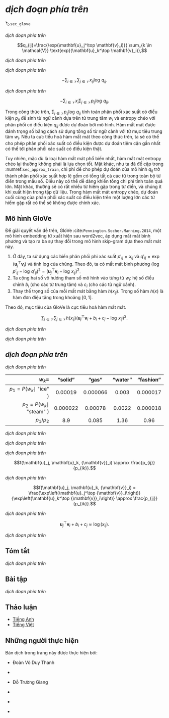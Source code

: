 <!-- ===================== Bắt đầu dịch Phần 1 ==================== -->
<!-- ========================================= REVISE PHẦN 1 - BẮT ĐẦU =================================== -->

<!--
# Word Embedding with Global Vectors (GloVe)
-->

# *dịch đoạn phía trên*
:label:`sec_glove`


<!--
First, we should review the skip-gram model in word2vec.
The conditional probability $P(w_j\mid w_i)$ expressed in the skip-gram model using the softmax operation will be recorded as $q_{ij}$, that is:
-->

*dịch đoạn phía trên*


$$q_{ij}=\frac{\exp(\mathbf{u}_j^\top \mathbf{v}_i)}{ \sum_{k \in \mathcal{V}} \text{exp}(\mathbf{u}_k^\top \mathbf{v}_i)},$$


<!--
where $\mathbf{v}_i$ and $\mathbf{u}_i$ are the vector representations of word $w_i$ of index $i$ as the center word and context word respectively, 
and $\mathcal{V} = \{0, 1, \ldots, |\mathcal{V}|-1\}$ is the vocabulary index set.
-->

*dịch đoạn phía trên*


<!--
For word $w_i$, it may appear in the dataset for multiple times.
We collect all the context words every time when $w_i$ is a center word and keep duplicates, denoted as multiset $\mathcal{C}_i$.
The number of an element in a multiset is called the multiplicity of the element.
For instance, suppose that word $w_i$ appears twice in the dataset: 
the context windows when these two $w_i$ become center words in the text sequence contain context word indices $2, 1, 5, 2$ and $2, 3, 2, 1$.
Then, multiset $\mathcal{C}_i = \{1, 1, 2, 2, 2, 2, 3, 5\}$, where multiplicity of element 1 is 2, multiplicity of element 2 is 4, and multiplicities of elements 3 and 5 are both 1.
Denote multiplicity of element $j$ in multiset $\mathcal{C}_i$ as $x_{ij}$: it is the number of word $w_j$ in all the context windows for center word $w_i$ in the entire dataset.
As a result, the loss function of the skip-gram model can be expressed in a different way:
-->

*dịch đoạn phía trên*


$$-\sum_{i\in\mathcal{V}}\sum_{j\in\mathcal{V}} x_{ij} \log\,q_{ij}.$$


<!--
We add up the number of all the context words for the central target word $w_i$ to get $x_i$, 
and record the conditional probability $x_{ij}/x_i$ for generating context word $w_j$ based on central target word $w_i$ as $p_{ij}$.
We can rewrite the loss function of the skip-gram model as
-->

*dịch đoạn phía trên*


$$-\sum_{i\in\mathcal{V}} x_i \sum_{j\in\mathcal{V}} p_{ij} \log\,q_{ij}.$$

<!-- ===================== Kết thúc dịch Phần 1 ===================== -->

<!-- ===================== Bắt đầu dịch Phần 2 ===================== -->

<!--
In the formula above, $\sum_{j\in\mathcal{V}} p_{ij} \log\,q_{ij}$ computes the conditional probability distribution $p_{ij}$ for context word 
generation based on the central target word $w_i$ and the cross-entropy of conditional probability distribution $q_{ij}$ predicted by the model.
The loss function is weighted using the sum of the number of context words with the central target word $w_i$.
If we minimize the loss function from the formula above, we will be able to allow the predicted conditional probability distribution 
to approach as close as possible to the true conditional probability distribution.
-->

Trong công thức trên, $\sum_{j\in\mathcal{V}} p_{ij} \log\,q_{ij}$ tính toán phân phối xác suất có điều kiện $p_{ij}$ để sinh từ ngữ cảnh
dựa trên từ trung tâm $w_i$ và entropy chéo với phân phối có điều kiện $q_{ij}$ được dự đoán bởi mô hình.
Hàm mất mát được đánh trọng số bằng cách sử dụng tổng số từ ngữ cảnh với từ mục tiêu trung tâm $w_i$.
Nếu ta cực tiểu hoá hàm mất mát theo công thức trên, ta sẽ có thể cho phép phân phối xác suất có điều kiện được dự đoán
tiệm cận gần nhất có thể tới phân phối xác suất có điều kiện thật.


<!--
However, although the most common type of loss function, the cross-entropy loss function is sometimes not a good choice.
On the one hand, as we mentioned in :numref:`sec_approx_train` the cost of letting the model prediction $q_{ij}$ become
the legal probability distribution has the sum of all items in the entire dictionary in its denominator.
This can easily lead to excessive computational overhead.
On the other hand, there are often a lot of uncommon words in the dictionary, and they appear rarely in the dataset.
In the cross-entropy loss function, the final prediction of the conditional probability distribution on a large number of uncommon words is likely to be inaccurate.
-->

Tuy nhiên, mặc dù là loại hàm mất mát phổ biến nhất, hàm mất mát entropy chéo lại thường không phải là lựa chọn tốt.
Mặt khác, như ta đã đề cập trong :numref:`sec_approx_train`, chi phí để cho phép dự đoán của mô hình $q_{ij}$ trở thành phân phối xác suất hợp lệ gồm có tổng tất cả các từ trong toàn bộ từ điển trong mẫu số.
Điều này có thể dễ dàng khiến tổng chi phí tính toán quá lớn.
Mặt khác, thường sẽ có rất nhiều từ hiếm gặp trong từ điển, và chúng ít khi xuất hiện trong tập dữ liệu.
Trong hàm mất mát entropy chéo, dự đoán cuối cùng của phân phối xác suất có điều kiện trên một lượng lớn các từ hiếm gặp rất có thể sẽ không được chính xác.


<!--
## The GloVe Model
-->

## Mô hình GloVe


<!--
To address this, GloVe :cite:`Pennington.Socher.Manning.2014`, a word embedding model that came after word2vec, adopts
square loss and makes three changes to the skip-gram model based on this loss.
-->

Để giải quyết vấn đề trên, GloVe :cite:`Pennington.Socher.Manning.2014`, một mô hình embedding từ xuất hiện sau word2vec, áp dụng mất mát bình phương và tạo ra ba sự thay đổi trong mô hình skip-gram dựa theo mất mát này.


<!--
1. Here, we use the non-probability distribution variables $p'_{ij}=x_{ij}$ and $q'_{ij}=\exp(\mathbf{u}_j^\top \mathbf{v}_i)$ and take their logs.
Therefore, we get the square loss $\left(\log\,p'_{ij} - \log\,q'_{ij}\right)^2 = \left(\mathbf{u}_j^\top \mathbf{v}_i - \log\,x_{ij}\right)^2$.
2. We add two scalar model parameters for each word $w_i$: the bias terms $b_i$ (for central target words) and $c_i$(for context words).
3. Replace the weight of each loss with the function $h(x_{ij})$. The weight function $h(x)$ is a monotone increasing function with the range $[0, 1]$.
-->

1. Ở đây, ta sử dụng các biến phân phối phi xác suất $p'_{ij}=x_{ij}$ và $q'_{ij}=\exp(\mathbf{u}_j^\top \mathbf{v}_i)$ và tính log của chúng.
Theo đó, ta có mất mát bình phương $\left(\log\,p'_{ij} - \log\,q'_{ij}\right)^2 = \left(\mathbf{u}_j^\top \mathbf{v}_i - \log\,x_{ij}\right)^2$.
2. Ta cộng hai số vô hướng tham số mô hình vào từng từ $w_i$: hệ số điều chỉnh $b_i$ (cho các từ trung tâm) và $c_i$ (cho các từ ngữ cảnh).
3. Thay thế trọng số của mỗi mất mát bằng hàm $h(x_{ij})$. Trọng số hàm $h(x)$ là hàm đơn điệu tăng trong khoảng $[0, 1]$.


<!--
Therefore, the goal of GloVe is to minimize the loss function.
-->

Theo đó, mục tiêu của GloVe là cực tiểu hoá hàm mất mát.


$$\sum_{i\in\mathcal{V}} \sum_{j\in\mathcal{V}} h(x_{ij}) \left(\mathbf{u}_j^\top \mathbf{v}_i + b_i + c_j - \log\,x_{ij}\right)^2.$$

<!-- ===================== Kết thúc dịch Phần 2 ===================== -->

<!-- ===================== Bắt đầu dịch Phần 3 ===================== -->

<!--
Here, we have a suggestion for the choice of weight function $h(x)$: when $x < c$ (e.g $c = 100$), make $h(x) = (x/c) ^\alpha$ (e.g $\alpha = 0.75$), otherwise make $h(x) = 1$.
Because $h(0)=0$, the squared loss term for $x_{ij}=0$ can be simply ignored.
When we use minibatch SGD for training, we conduct random sampling to get a non-zero minibatch $x_{ij}$ from each timestep and compute the gradient to update the model parameters.
These non-zero $x_{ij}$ are computed in advance based on the entire dataset and they contain global statistics for the dataset.
Therefore, the name GloVe is taken from "Global Vectors".
-->

*dịch đoạn phía trên*


<!--
Notice that if word $w_i$ appears in the context window of word $w_j$, then word $w_j$ will also appear in the context window of word $w_i$. Therefore, $x_{ij}=x_{ji}$.
Unlike word2vec, GloVe fits the symmetric $\log\, x_{ij}$ in lieu of the asymmetric conditional probability $p_{ij}$.
Therefore, the central target word vector and context word vector of any word are equivalent in GloVe.
However, the two sets of word vectors that are learned by the same word may be different in the end due to different initialization values.
After learning all the word vectors, GloVe will use the sum of the central target word vector and the context word vector as the final word vector for the word.
-->

*dịch đoạn phía trên*

<!-- ========================================= REVISE PHẦN 1 - KẾT THÚC ===================================-->

<!-- ========================================= REVISE PHẦN 2 - BẮT ĐẦU ===================================-->

<!--
## Understanding GloVe from Conditional Probability Ratios
-->

## *dịch đoạn phía trên*


<!--
We can also try to understand GloVe word embedding from another perspective.
We will continue the use of symbols from earlier in this section, $P(w_j \mid w_i)$ represents 
the conditional probability of generating context word $w_j$ with central target word $w_i$ in the dataset, and it will be recorded as $p_{ij}$.
From a real example from a large corpus, here we have the following two sets of conditional probabilities with "ice" and "steam" as the central target words and the ratio between them:
-->

*dịch đoạn phía trên*


|$w_k$=                      | “solid”  | “gas”    | “water” | “fashion” |
|---------------------------:|:--------:|:--------:|:-------:|:---------:|
|$p_1=P(w_k\mid$ "ice" $)$   | 0.00019  | 0.000066 | 0.003   | 0.000017  |
|$p_2=P(w_k\mid$ "steam" $)$ | 0.000022 | 0.00078  | 0.0022  | 0.000018  |
|$p_1/p_2$                   | 8.9      | 0.085    | 1.36    | 0.96      |


<!--
We will be able to observe phenomena such as:
-->

*dịch đoạn phía trên*

<!-- ===================== Kết thúc dịch Phần 3 ===================== -->

<!-- ===================== Bắt đầu dịch Phần 4 ===================== -->

<!--
* For a word $w_k$ that is related to "ice" but not to "steam", such as $w_k=$"solid", 
we would expect a larger conditional probability ratio, like the value 8.9 in the last row of the table above.
* For a word $w_k$ that is related to "steam" but not to "ice", such as $w_k=$"gas", 
we would expect a smaller conditional probability ratio, like the value 0.085 in the last row of the table above.
* For a word $w_k$ that is related to both "ice" and "steam", such as $w_k=$"water", 
we would expect a conditional probability ratio close to 1, like the value 1.36 in the last row of the table above.
* For a word $w_k$ that is related to neither "ice" or "steam", such as $w_k=$"fashion", 
we would expect a conditional probability ratio close to 1, like the value 0.96 in the last row of the table above.
-->

*dịch đoạn phía trên*


<!--
We can see that the conditional probability ratio can represent the relationship between different words more intuitively.
We can construct a word vector function to fit the conditional probability ratio more effectively.
As we know, to obtain any ratio of this type requires three words $w_i$, $w_j$, and $w_k$.
The conditional probability ratio with $w_i$ as the central target word is ${p_{ij}}/{p_{ik}}$.
We can find a function that uses word vectors to fit this conditional probability ratio.
-->

*dịch đoạn phía trên*


$$f(\mathbf{u}_j, \mathbf{u}_k, {\mathbf{v}}_i) \approx \frac{p_{ij}}{p_{ik}}.$$


<!--
The possible design of function $f$ here will not be unique.
We only need to consider a more reasonable possibility.
Notice that the conditional probability ratio is a scalar, we can limit $f$ to be a scalar function: 
$f(\mathbf{u}_j, \mathbf{u}_k, {\mathbf{v}}_i) = f\left((\mathbf{u}_j - \mathbf{u}_k)^\top {\mathbf{v}}_i\right)$.
After exchanging index $j$ with $k$, we will be able to see that function $f$ satisfies the condition $f(x)f(-x)=1$, so one possibility could be $f(x)=\exp(x)$. Thus:
-->

*dịch đoạn phía trên*


$$f(\mathbf{u}_j, \mathbf{u}_k, {\mathbf{v}}_i) = \frac{\exp\left(\mathbf{u}_j^\top {\mathbf{v}}_i\right)}{\exp\left(\mathbf{u}_k^\top {\mathbf{v}}_i\right)} \approx \frac{p_{ij}}{p_{ik}}.$$


<!--
One possibility that satisfies the right side of the approximation sign is $\exp\left(\mathbf{u}_j^\top {\mathbf{v}}_i\right) \approx \alpha p_{ij}$, where $\alpha$ is a constant.
Considering that $p_{ij}=x_{ij}/x_i$, after taking the logarithm we get $\mathbf{u}_j^\top {\mathbf{v}}_i \approx \log\,\alpha + \log\,x_{ij} - \log\,x_i$.
We use additional bias terms to fit $- \log\, \alpha + \log\, x_i$, such as the central target word bias term $b_i$ and context word bias term $c_j$:
-->

*dịch đoạn phía trên*


$$\mathbf{u}_j^\top \mathbf{v}_i + b_i + c_j \approx \log(x_{ij}).$$


<!--
By taking the square error and weighting the left and right sides of the formula above, we can get the loss function of GloVe.
-->

*dịch đoạn phía trên*

<!-- ===================== Kết thúc dịch Phần 4 ===================== -->

<!-- ===================== Bắt đầu dịch Phần 5 ===================== -->


## Tóm tắt

<!--
* In some cases, the cross-entropy loss function may have a disadvantage.
GloVe uses squared loss and the word vector to fit global statistics computed in advance based on the entire dataset.
* The central target word vector and context word vector of any word are equivalent in GloVe.
-->

*dịch đoạn phía trên*


## Bài tập

<!--
1. If a word appears in the context window of another word, 
how can we use the distance between them in the text sequence to redesign the method for computing the conditional probability $p_{ij}$?
Hint: See section 4.2 from the paper GloVe :cite:`Pennington.Socher.Manning.2014`.
2. For any word, will its central target word bias term and context word bias term be equivalent to each other in GloVe? Why?
-->

*dịch đoạn phía trên*


<!-- ===================== Kết thúc dịch Phần 5 ===================== -->
<!-- ========================================= REVISE PHẦN 2 - KẾT THÚC ===================================-->


## Thảo luận
* [Tiếng Anh](https://discuss.d2l.ai/t/385)
* [Tiếng Việt](https://forum.machinelearningcoban.com/c/d2l)


## Những người thực hiện
Bản dịch trong trang này được thực hiện bởi:
<!--
Tác giả của mỗi Pull Request điền tên mình và tên những người review mà bạn thấy
hữu ích vào từng phần tương ứng. Mỗi dòng một tên, bắt đầu bằng dấu `*`.
Tên đầy đủ của các reviewer có thể được tìm thấy tại https://github.com/aivivn/d2l-vn/blob/master/docs/contributors_info.md
-->

* Đoàn Võ Duy Thanh
<!-- Phần 1 -->
* 

<!-- Phần 2 -->
* Đỗ Trường Giang

<!-- Phần 3 -->
* 

<!-- Phần 4 -->
* 

<!-- Phần 5 -->
* 


